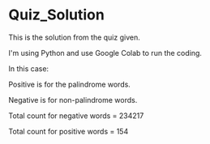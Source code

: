 # Quiz_Solution

This is the solution from the quiz given.

I'm using Python and use Google Colab to run the coding.

In this case:

Positive is for the palindrome words.

Negative is for non-palindrome words.

Total count for negative words = 234217

Total count for positive words = 154
